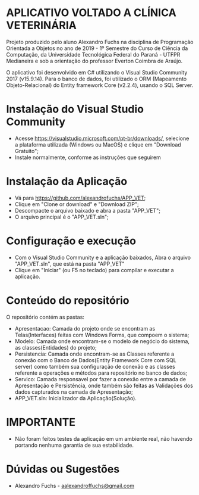 # APLICATIVO VOLTADO A CLÍNICA VETERINÁRIA

Projeto produzido pelo aluno Alexandro Fuchs na disciplina de Programação Orientada a Objetos no ano de 2019 - 1º Semestre do Curso de Ciência da Computação, da Universidade Tecnológica Federal do Paraná - UTFPR Medianeira e sob a orientação do professor Everton Coimbra de Araújo.

O aplicativo foi desenvolvido em C# utilizando o Visual Studio Community 2017 (v15.9.14). Para o banco de dados, foi utilizado o ORM (Mapeamento Objeto-Relacional) do Entity framework Core (v2.2.4), usando o SQL Server.

# Instalação do Visual Studio Community
* Acesse https://visualstudio.microsoft.com/pt-br/downloads/, selecione a plataforma utilizada (Windows ou MacOS) e clique em "Download Gratuito"; 
* Instale normalmente, conforme as instruções que seguirem
# Instalação da Aplicação
* Vá para https://github.com/alexandrofuchs/APP_VET;
* Clique em "Clone or download" e "Download ZIP";
* Descompacte o arquivo baixado e abra a pasta "APP_VET";
* O arquivo principal é o "APP_VET.sln";

# Configuração e execução

* Com o Visual Studio Community e a aplicação baixados, Abra o arquivo "APP_VET.sln", que está na pasta "APP_VET"
* Clique em "Iniciar" (ou F5 no teclado) para compilar e executar a aplicação.

# Conteúdo do repositório
O repositório contém as pastas:

* Apresentacao: Camada do projeto onde se encontram as Telas(Interfaces) feitas com Windows Forms, que compoem o sistema;
* Modelo: Camada onde encontram-se o modelo de negócio do sistema, as classes(Entidades) do projeto;
* Persistencia: Camada onde encontram-se as Classes referente a conexão com o Banco de Dados(Entity Framework Core com SQL server)  como também sua configuração de conexão e as classes referente a operações e métodos para repositório no banco de dados;
* Servico: Camada responsavel por fazer a conexão entre a camada de Apresentação e Persistência, onde também são feitas as Validações dos dados capturados na camada de Apresentação;
* APP_VET.sln: Inicializador da Aplicação(Solução).
# IMPORTANTE
* Não foram feitos testes da aplicação em um ambiente real, não havendo portando nenhuma garantia de sua estabilidade.
# Dúvidas ou Sugestões
* Alexandro Fuchs -  aalexandroffuchs@gmail.com
